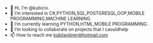 - 👋 Hi, I’m @kubicix.
- 👀 I’m interested in C#,PYTHON,SQL,POSTGRESQL,OOP,MOBILE PROGRAMMING,MACHINE LEARNING.
- 🌱 I’m currently learning PYTHON,HTML,MOBILE PROGRAMMING.
- 💞️ I’m looking to collaborate on projects that I caouldhelp
- 📫 How to reach me kubilaybirer@hotmail.com

<!---
kubicix/kubicix is a ✨ special ✨ repository because its `README.md` (this file) appears on your GitHub profile.
You can click the Preview link to take a look at your changes.
--->
